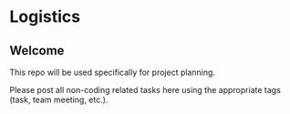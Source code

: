 Logistics
=========

Welcome
-------

This repo will be used specifically for project planning.  

Please post all non-coding related tasks here using the appropriate tags (task, team meeting, etc.).



